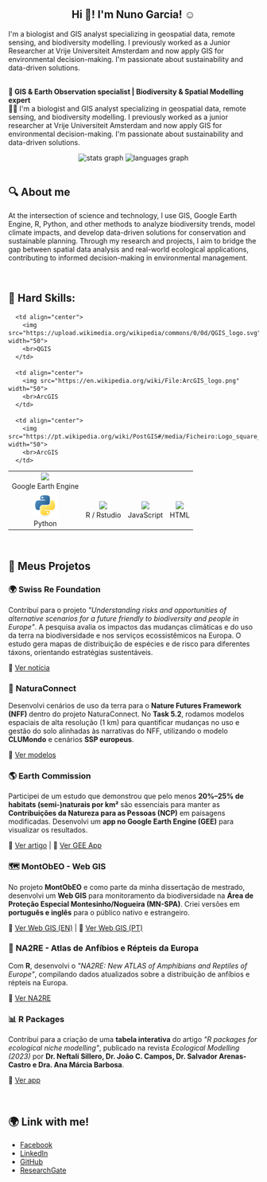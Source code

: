 <h2 align="center"> Hi 👋! I'm Nuno Garcia! ☺️ </h2>
I'm a biologist and GIS analyst specializing in geospatial data, remote sensing, and biodiversity modelling. I previously worked as a Junior Researcher at Vrije Universiteit Amsterdam and now apply GIS for environmental decision-making. I'm passionate about sustainability and data-driven solutions.

<br>
<br>

**📍 GIS & Earth Observation specialist | Biodiversity & Spatial Modelling expert**  
👩‍🎓 I'm a biologist and GIS analyst specializing in geospatial data, remote sensing, and biodiversity modelling. I previously worked as a junior researcher at Vrije Universiteit Amsterdam and now apply GIS for environmental decision-making. I'm passionate about sustainability and data-driven solutions.

<div align="center">
  <img src="https://github-readme-stats.vercel.app/api?username=BravoAlpha2&hide_title=false&hide_rank=false&show_icons=true&include_all_commits=true&count_private=true&disable_animations=false&theme=dracula&locale=en&hide_border=false" height="150" alt="stats graph"  />
  <img src="https://github-readme-stats.vercel.app/api/top-langs?username=BravoAlpha2&locale=en&hide_title=false&layout=compact&card_width=320&langs_count=5&theme=dracula&hide_border=false" height="150" alt="languages graph"  />
</div>

<br>

## 🔍 About me
At the intersection of science and technology, I use GIS, Google Earth Engine, R, Python, and other methods to analyze biodiversity trends, model climate impacts, and develop data-driven solutions for conservation and sustainable planning. Through my research and projects, I aim to bridge the gap between spatial data analysis and real-world ecological applications, contributing to informed decision-making in environmental management.

<br>

## 🧠 Hard Skills:

<table>
  <tr>
     <td align="center">
        <img src="https://upload.wikimedia.org/wikipedia/commons/7/72/Google_Earth_Engine_logo.png" width="50">
        <br>Google Earth Engine
      </td>

      <td align="center">
        <img src="https://upload.wikimedia.org/wikipedia/commons/0/0d/QGIS_logo.svg" width="50">
        <br>QGIS
      </td>

      <td align="center">
        <img src="https://en.wikipedia.org/wiki/File:ArcGIS_logo.png" width="50">
        <br>ArcGIS
      </td>

      <td align="center">
        <img src="https://pt.wikipedia.org/wiki/PostGIS#/media/Ficheiro:Logo_square_postgis.png" width="50">
        <br>ArcGIS
      </td>
 </tr>
 
  <tr>
    <td align="center">
      <img src="https://raw.githubusercontent.com/devicons/devicon/master/icons/python/python-original.svg" width="50">
      <br>Python
    </td>
    <td align="center">
      <img src="https://en.wikipedia.org/wiki/RStudio#/media/File:RStudio_logo_flat.svg" width="50">
      <br>R / Rstudio
    </td>
    <td align="center">
      <img src="https://pt.wikipedia.org/wiki/Ficheiro:Unofficial_JavaScript_logo_2.svg" width="50">
      <br>JavaScript
    </td>
    <td align="center">
      <img src="https://pt.wikipedia.org/wiki/Ficheiro:HTML5_logo_and_wordmark.svg" width="50">
      <br>HTML
    </td>
  </tr>
</table>

<br>

## 📌 Meus Projetos

### 🌍 **Swiss Re Foundation**
Contribuí para o projeto *"Understanding risks and opportunities of alternative scenarios for a future friendly to biodiversity and people in Europe"*. A pesquisa avalia os impactos das mudanças climáticas e do uso da terra na biodiversidade e nos serviços ecossistêmicos na Europa. O estudo gera mapas de distribuição de espécies e de risco para diferentes táxons, orientando estratégias sustentáveis.

🔗 [Ver notícia](#)

### 🌱 **NaturaConnect**
Desenvolvi cenários de uso da terra para o **Nature Futures Framework (NFF)** dentro do projeto NaturaConnect. No **Task 5.2**, rodamos modelos espaciais de alta resolução (1 km) para quantificar mudanças no uso e gestão do solo alinhadas às narrativas do NFF, utilizando o modelo **CLUMondo** e cenários **SSP europeus**.

🔗 [Ver modelos](#)

### 🌎 **Earth Commission**
Participei de um estudo que demonstrou que pelo menos **20%–25% de habitats (semi-)naturais por km²** são essenciais para manter as **Contribuições da Natureza para as Pessoas (NCP)** em paisagens modificadas. Desenvolvi um **app no Google Earth Engine (GEE)** para visualizar os resultados.

🔗 [Ver artigo](#) | 🔗 [Ver GEE App](#)

### 🗺️ **MontObEO - Web GIS**
No projeto **MontObEO** e como parte da minha dissertação de mestrado, desenvolvi um **Web GIS** para monitoramento da biodiversidade na **Área de Proteção Especial Montesinho/Nogueira (MN-SPA)**. Criei versões em **português e inglês** para o público nativo e estrangeiro.

🔗 [Ver Web GIS (EN)](#) | 🔗 [Ver Web GIS (PT)](#)

### 🦎 **NA2RE - Atlas de Anfíbios e Répteis da Europa**
Com **R**, desenvolvi o *"NA2RE: New ATLAS of Amphibians and Reptiles of Europe"*, compilando dados atualizados sobre a distribuição de anfíbios e répteis na Europa.

🔗 [Ver NA2RE](#)

### 📊 **R Packages**
Contribuí para a criação de uma **tabela interativa** do artigo *"R packages for ecological niche modelling"*, publicado na revista *Ecological Modelling (2023)* por **Dr. Neftalí Sillero, Dr. João C. Campos, Dr. Salvador Arenas-Castro e Dra. Ana Márcia Barbosa**.

🔗 [Ver app](#)

<br>

## 🌍 Link with me!
<ul class="icons">
  <li><a href="https://www.facebook.com/nuno.garcia.11" class="icon brands alt fa-facebook-f"><span class="label">Facebook</span></a></li>
  <li><a href="https://www.linkedin.com/in/nuno-garcia-97b780158/" class="icon brands fa-linkedin"><span class="label">LinkedIn</span></a></li>
  <li><a href="https://github.com/BravoAlpha2" class="icon brands fa-github"><span class="label">GitHub</span></a></li>
  <li><a href="https://www.researchgate.net/profile/Nuno-Garcia-4?ev=hdr_xprf" class="icon brands fa-researchgate"><span class="label">ResearchGate</span></a></li>
</ul>


